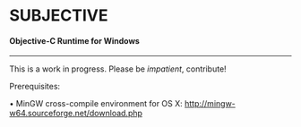 SUBJECTIVE
==========

#### Objective-C Runtime for Windows

------------------------------------------------------------------

This is a work in progress. Please be *impatient*, contribute!


Prerequisites:

• MinGW cross-compile environment for OS X: http://mingw-w64.sourceforge.net/download.php

